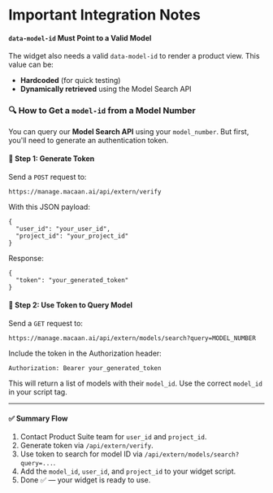 # Important Integration Notes


<h4><code>data-model-id</code> Must Point to a Valid Model</h4>
<p>
  The widget also needs a valid <code>data-model-id</code> to render a product view. This value can be:
  <ul>
    <li><strong>Hardcoded</strong> (for quick testing)</li>
    <li><strong>Dynamically retrieved</strong> using the Model Search API</li>
  </ul>
</p>

<h3>🔍 How to Get a <code>model-id</code> from a Model Number</h3>
<p>You can query our <strong>Model Search API</strong> using your <code>model_number</code>. But first, you'll need to generate an authentication token.</p>

<h4>🔐 Step 1: Generate Token</h4>
<p>Send a <code>POST</code> request to:</p>
<pre><code>https://manage.macaan.ai/api/extern/verify</code></pre>

<p>With this JSON payload:</p>
<pre><code>{
  "user_id": "your_user_id",
  "project_id": "your_project_id"
}</code></pre>

<p>Response:</p>
<pre><code>{
  "token": "your_generated_token"
}</code></pre>

<h4>🔎 Step 2: Use Token to Query Model</h4>
<p>Send a <code>GET</code> request to:</p>
<pre><code>https://manage.macaan.ai/api/extern/models/search?query=MODEL_NUMBER</code></pre>

<p>Include the token in the Authorization header:</p>
<pre><code>Authorization: Bearer your_generated_token</code></pre>

<p>This will return a list of models with their <code>model_id</code>. Use the correct <code>model_id</code> in your script tag.</p>

<hr />

<h4>✅ Summary Flow</h4>
<ol>
  <li>Contact Product Suite team for <code>user_id</code> and <code>project_id</code>.</li>
  <li>Generate token via <code>/api/extern/verify</code>.</li>
  <li>Use token to search for model ID via <code>/api/extern/models/search?query=...</code>.</li>
  <li>Add the <code>model_id</code>, <code>user_id</code>, and <code>project_id</code> to your widget script.</li>
  <li>Done ✅ — your widget is ready to use.</li>
</ol>

